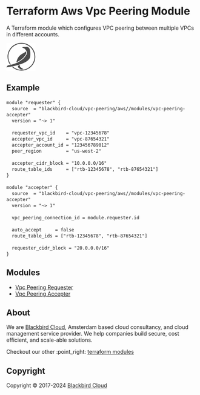 <!-- BEGIN_TF_DOCS -->
# Terraform Aws Vpc Peering Module
A Terraform module which configures VPC peering between multiple VPCs in different accounts.

[![blackbird-logo](https://raw.githubusercontent.com/blackbird-cloud/terraform-module-template/main/.config/logo_simple.png)](https://blackbird.cloud)

## Example
```hcl
module "requester" {
  source  = "blackbird-cloud/vpc-peering/aws//modules/vpc-peering-accepter"
  version = "~> 1"

  requester_vpc_id    = "vpc-12345678"
  accepter_vpc_id     = "vpc-87654321"
  accepter_account_id = "123456789012"
  peer_region         = "us-west-2"

  accepter_cidr_block = "10.0.0.0/16"
  route_table_ids     = ["rtb-12345678", "rtb-87654321"]
}

module "accepter" {
  source  = "blackbird-cloud/vpc-peering/aws//modules/vpc-peering-accepter"
  version = "~> 1"

  vpc_peering_connection_id = module.requester.id

  auto_accept     = false
  route_table_ids = ["rtb-12345678", "rtb-87654321"]

  requester_cidr_block = "20.0.0.0/16"
}
```

## Modules

- [Vpc Peering Requester](./modules/vpc-peering-requester/README.md)
- [Vpc Peering Accepter](./modules/vpc-peering-accepter/README.md)

## About

We are [Blackbird Cloud](https://blackbird.cloud), Amsterdam based cloud consultancy, and cloud management service provider. We help companies build secure, cost efficient, and scale-able solutions.

Checkout our other :point\_right: [terraform modules](https://registry.terraform.io/namespaces/blackbird-cloud)

## Copyright

Copyright © 2017-2024 [Blackbird Cloud](https://blackbird.cloud)
<!-- END_TF_DOCS -->